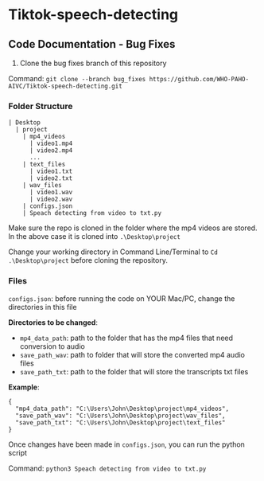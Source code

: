 # Tiktok-speech-detecting
## Code Documentation - Bug Fixes

1. Clone the bug fixes branch of this repository

Command: `git clone --branch bug_fixes https://github.com/WHO-PAHO-AIVC/Tiktok-speech-detecting.git`

### Folder Structure

```
| Desktop
  | project
    | mp4_videos
      | video1.mp4
      | video2.mp4
      ...
    | text_files
      | video1.txt
      | video2.txt
    | wav_files
      | video1.wav
      | video2.wav
    | configs.json
    | Speach detecting from video to txt.py
```
Make sure the repo is cloned in the folder where the mp4 videos are stored. In the above case it is cloned into `.\Desktop\project`

Change your working directory in Command Line/Terminal to `Cd .\Desktop\project` before cloning the repository.

### Files

`configs.json`: before running the code on YOUR Mac/PC, change the directories in this file

**Directories to be changed**:

- `mp4_data_path`: path to the folder that has the mp4 files that need conversion to audio
- `save_path_wav`: path to folder that will store the converted mp4 audio files
- `save_path_txt`: path to the folder that will store the transcripts txt files

**Example**:

```
{
  "mp4_data_path": "C:\Users\John\Desktop\project\mp4_videos",
  "save_path_wav": "C:\Users\John\Desktop\project\wav_files",
  "save_path_txt": "C:\Users\John\Desktop\project\text_files"
}
```

Once changes have been made in `configs.json`, you can run the python script

Command: `python3 Speach detecting from video to txt.py`
